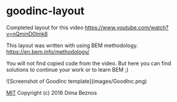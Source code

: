 # goodinc-layout
Completed layout for this video https://www.youtube.com/watch?v=nQminD0Imk8

This layout was written with using BEM methodology.
https://en.bem.info/methodology/

You will not find copied code from the video.
But here you can find solutions to continue your work or to learn BEM ;)

<p>
	![Screenshot of GoodInc template](images/GoodInc.png)
</p>

[MIT](https://www.tldrlegal.com/l/mit) Copyright (c) 2016 Dima Beznos
